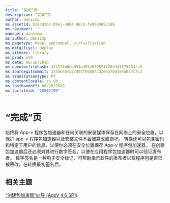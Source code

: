 ```yaml
---
title: “完成”页
description: “完成”页
author: dansimp
ms.assetid: b284d362-b9e1-4d04-88cd-fe9980652188
ms.reviewer: ''
manager: dansimp
ms.author: dansimp
ms.pagetype: mdop, appcompat, virtualization
ms.mktglfcycl: deploy
ms.sitesec: library
ms.prod: w10
ms.date: 06/16/2016
ms.openlocfilehash: 43f173b6ebd54ed95c679871f26e341575454fc5
ms.sourcegitcommit: 354664bc527d93f80687cd2eba70d1eea024c7c3
ms.translationtype: MT
ms.contentlocale: zh-CN
ms.lasthandoff: 06/26/2020
ms.locfileid: "10802199"
---
```

# “完成”页


始终将 App-v 程序包加速器和任何关联的安装媒体保存在网络上的安全位置，以保护 app-v 程序包加速器以及安装文件不会被篡改或损坏。 转换还可以包含密码和特定于用户的信息，以便你必须在安全位置保存 App-v 程序包加速器。 在创建包加速器后还必须对其进行数字签名，以便在应用程序包加速器时可以验证发布者。 数字签名是一种电子安全标记，可帮助指示软件的发布者以及程序包是否已被篡改，在转换最初签名后。

## 相关主题


[“创建包加速器”向导 (AppV 4.6 SP1)](create-package-accelerator-wizard--appv-46-sp1-.md)

 

 





